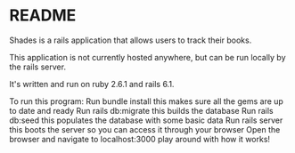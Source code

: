 # README

Shades is a rails application that allows users to track their books. 

This application is not currently hosted anywhere, but can be run locally by the rails server.

It's written and run on ruby 2.6.1 and rails 6.1.

To run this program:
Run bundle install
    this makes sure all the gems are up to date and ready
Run rails db:migrate
    this builds the database
Run rails db:seed
    this populates the database with some basic data
Run rails server
    this boots the server so you can access it through your browser
Open the browser and navigate to localhost:3000
    play around with how it works!